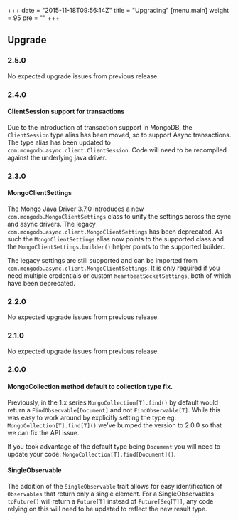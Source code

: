 +++
date = "2015-11-18T09:56:14Z"
title = "Upgrading"
[menu.main]
  weight = 95
  pre = "<i class='fa fa-wrench'></i>"
+++

## Upgrade

### 2.5.0

No expected upgrade issues from previous release.

### 2.4.0

#### ClientSession support for transactions

Due to the introduction of transaction support in MongoDB, the `ClientSession` type alias has been moved, so to support Async transactions.
The type alias has been updated to `com.mongodb.async.client.ClientSession`. Code will need to be recompiled against the underlying java
driver.

### 2.3.0

#### MongoClientSettings

The Mongo Java Driver 3.7.0 introduces a new `com.mongodb.MongoClientSettings` class to unify the settings across the sync and async drivers.
The legacy `com.mongodb.async.client.MongoClientSettings` has been deprecated. As such the `MongoClientSettings` alias now points to the
supported class and the `MongoClientSettings.builder()` helper points to the supported builder.

The legacy settings are still supported and can be imported from `com.mongodb.async.client.MongoClientSettings`. It is only required if you
need multiple credentials or custom `heartbeatSocketSettings`, both of which have been deprecated.

### 2.2.0

No expected upgrade issues from previous release.

### 2.1.0

No expected upgrade issues from previous release.

### 2.0.0


#### MongoCollection method default to collection type fix.
    
Previously, in the 1.x series `MongoCollection[T].find()` by default would return a `FindObservable[Document]` and not `FindObservable[T]`. 
While this was easy to work around by explicitly setting the type eg: `MongoCollection[T].find[T]()` we've bumped the version to 2.0.0 so 
that we can fix the API issue.

If you took advantage of the default type being `Document` you will need to update your code: `MongoCollection[T].find[Document]()`.

#### SingleObservable
    
The addition of the `SingleObservable` trait allows for easy identification of `Observables` that return only a single element. 
For a SingleObservables `toFuture()` will return a `Future[T]` instead of `Future[Seq[T]]`, any code relying on this will need to be 
updated to reflect the new result type.
